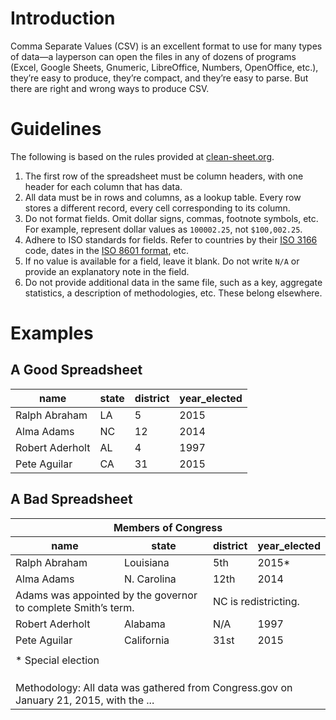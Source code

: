 # Introduction

Comma Separate Values (CSV) is an excellent format to use for many types of data—a layperson can open the files in any of dozens of programs (Excel, Google Sheets, Gnumeric, LibreOffice, Numbers, OpenOffice, etc.), they’re easy to produce, they’re compact, and they’re easy to parse. But there are right and wrong ways to produce CSV.

# Guidelines

The following is based on the rules provided at [clean-sheet.org](http://www.clean-sheet.org/).

1. The first row of the spreadsheet must be column headers, with one header for each column that has data.
1. All data must be in rows and columns, as a lookup table. Every row stores a different record, every cell corresponding to its column.
1. Do not format fields. Omit dollar signs, commas, footnote symbols, etc. For example, represent dollar values as `100002.25`, not `$100,002.25`.
1. Adhere to ISO standards for fields. Refer to countries by their [ISO 3166](https://en.wikipedia.org/wiki/ISO_3166) code, dates in the [ISO 8601 format](https://en.wikipedia.org/wiki/ISO_8601), etc.
1. If no value is available for a field, leave it blank. Do not write `N/A` or provide an explanatory note in the field.
1. Do not provide additional data in the same file, such as a key, aggregate statistics, a description of methodologies, etc. These belong elsewhere.

# Examples

## A Good Spreadsheet

<table>
<thead>
<tr><th>name</th><th>state</th><th>district</th><th>year_elected</th></tr>
</thead>
<tbody>
<tr><td>Ralph Abraham</td><td>LA</td><td>5</td><td>2015</td></tr>
<tr><td>Alma Adams</td><td>NC</td><td>12</td><td>2014</td></tr>
<tr><td>Robert Aderholt</td><td>AL</td><td>4</td><td>1997</td></tr>
<tr><td>Pete Aguilar</td><td>CA</td><td>31</td><td>2015</td></tr>
</tbody>
</table>

## A Bad Spreadsheet

<table>
<thead>
<tr><th colspan="4">Members of Congress</th></tr>
<tr><th>name</th><th>state</th><th>district</th><th>year_elected</th></tr>
</thead>
<tbody>
<tr><td>Ralph Abraham</td><td>Louisiana</td><td>5th</td><td>2015*</td></tr>
<tr><td>Alma Adams</td><td>N. Carolina</td><td>12th</td><td>2014</td></tr>
<tr><td colspan="2">Adams was appointed by the governor to complete Smith’s term.</td><td colspan="2">NC is redistricting.</td>
<tr><td>Robert Aderholt</td><td>Alabama</td><td>N/A</td><td>1997</td></tr>
<tr><td>Pete Aguilar</td><td>California</td><td>31st</td><td>2015</td></tr>
<tr><td></td><td></td><td></td><td></td></tr>
<tr><td colspan="4">* Special election</td></tr>
<tr><td></td><td></td><td></td><td></td></tr>
<tr><td></td><td></td><td></td><td></td></tr>
<tr><td></td><td></td><td></td><td></td></tr>
<tr><td colspan="4">Methodology: All data was gathered from Congress.gov on January 21, 2015, with the ...</td></tr>
</tbody>
</table>
